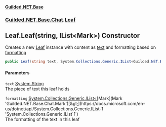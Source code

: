 
#### [Guilded.NET.Base](index 'index')
### [Guilded.NET.Base.Chat](index#Guilded_NET_Base_Chat 'Guilded.NET.Base.Chat').[Leaf](Leaf 'Guilded.NET.Base.Chat.Leaf')
## Leaf.Leaf(string, IList&lt;Mark&gt;) Constructor
Creates a new [Leaf](Leaf 'Guilded.NET.Base.Chat.Leaf') instance with content as [text](Leaf_Leaf(string_IList_Mark_)#Guilded_NET_Base_Chat_Leaf_Leaf(string_System_Collections_Generic_IList_Guilded_NET_Base_Chat_Mark_)_text 'Guilded.NET.Base.Chat.Leaf.Leaf(string, System.Collections.Generic.IList&lt;Guilded.NET.Base.Chat.Mark&gt;).text') and formatting based on [formatting](Leaf_Leaf(string_IList_Mark_)#Guilded_NET_Base_Chat_Leaf_Leaf(string_System_Collections_Generic_IList_Guilded_NET_Base_Chat_Mark_)_formatting 'Guilded.NET.Base.Chat.Leaf.Leaf(string, System.Collections.Generic.IList&lt;Guilded.NET.Base.Chat.Mark&gt;).formatting').  
```csharp
public Leaf(string text, System.Collections.Generic.IList<Guilded.NET.Base.Chat.Mark> formatting);
```

#### Parameters
<a name='Guilded_NET_Base_Chat_Leaf_Leaf(string_System_Collections_Generic_IList_Guilded_NET_Base_Chat_Mark_)_text'></a>
`text` [System.String](https://docs.microsoft.com/en-us/dotnet/api/System.String 'System.String')  
The piece of text this leaf holds
  
<a name='Guilded_NET_Base_Chat_Leaf_Leaf(string_System_Collections_Generic_IList_Guilded_NET_Base_Chat_Mark_)_formatting'></a>
`formatting` [System.Collections.Generic.IList&lt;](https://docs.microsoft.com/en-us/dotnet/api/System.Collections.Generic.IList-1 'System.Collections.Generic.IList`1')[Mark](Mark 'Guilded.NET.Base.Chat.Mark')[&gt;](https://docs.microsoft.com/en-us/dotnet/api/System.Collections.Generic.IList-1 'System.Collections.Generic.IList`1')  
The formatting of the text in this leaf
  
